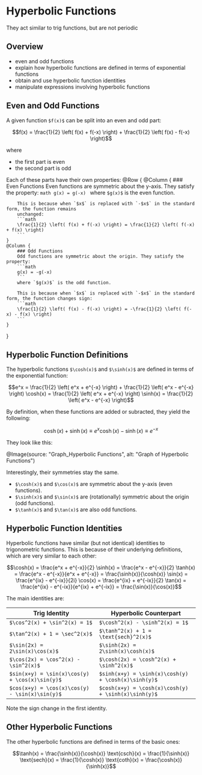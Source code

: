 # Hyperbolic Functions

They act similar to trig functions, but are not periodic

## Overview

- even and odd functions
- explain how hyperbolic functions are defined in terms of exponential functions
- obtain and use hyperbolic function identities
- manipulate expressions involving hyperbolic functions

## Even and Odd Functions

A given function `$f(x)$` can be split into an even and odd part:
```math
f(x) = \frac{1}{2} \left( f(x) + f(-x) \right) + \frac{1}{2} \left( f(x) - f(-x) \right)
```
where
- the first part is even
- the second part is odd

Each of these parts have their own properties:
@Row {
    @Column {
        ### Even Functions
        Even functions are symmetric about the y-axis. They satisfy the property:
        ```math
        g(x) = g(-x)
        ```
        where `$g(x)$` is the even function.

        This is because when `$x$` is replaced with `-$x$` in the standard form, the function remains 
        unchanged:
        ```math
        \frac{1}{2} \left( f(x) + f(-x) \right) = \frac{1}{2} \left( f(-x) + f(x) \right)
        ```
    }
    @Column {
        ### Odd Functions
        Odd functions are symmetric about the origin. They satisfy the property:
        ```math
        g(x) = -g(-x)
        ```
        where `$g(x)$` is the odd function.

        This is because when `$x$` is replaced with `-$x$` in the standard form, the function changes sign:
        ```math
        \frac{1}{2} \left( f(x) - f(-x) \right) = -\frac{1}{2} \left( f(-x) - f(x) \right)
        ```
    }
}

## Hyperbolic Function Definitions

The hyperbolic functions `$\cosh(x)$` and `$\sinh(x)$` are defined in terms of the exponential function:
```math
e^x = \frac{1}{2} \left( e^x + e^{-x} \right) + \frac{1}{2} \left( e^x - e^{-x} \right)

\cosh(x) = \frac{1}{2} \left( e^x + e^{-x} \right)

\sinh(x) = \frac{1}{2} \left( e^x - e^{-x} \right)
```

By definition, when these functions are added or subracted, they yield the following:
```math
\cosh(x) + \sinh(x) \equiv e^x
\cosh(x) - \sinh(x) \equiv e^{-x}
```

They look like this:

@Image(source: "Graph_Hyperbolic Functions", alt: "Graph of Hyperbolic Functions")

Interestingly, their symmetries stay the same.
- `$\cosh(x)$` and `$\cos(x)$` are symmetric about the y-axis (even functions).
- `$\sinh(x)$` and `$\sin(x)$` are (rotationally) symmetric about the origin (odd functions).
- `$\tanh(x)$` and `$\tan(x)$` are also odd functions.

## Hyperbolic Function Identities

Hyperbolic functions have similar (but not identical) identities to trigonometric functions. This is
because of their underlying definitions, which are very similar to each other:
```math
\cosh(x) = \frac{e^x + e^{-x}}{2}
\sinh(x) = \frac{e^x - e^{-x}}{2}
\tanh(x) = \frac{e^x - e^{-x}}{e^x + e^{-x}} = \frac{\sinh(x)}{\cosh(x)}

\sin(x) = \frac{e^{ix} - e^{-ix}}{2i}
\cos(x) = \frac{e^{ix} + e^{-ix}}{2}
\tan(x) = \frac{e^{ix} - e^{-ix}}{e^{ix} + e^{-ix}} = \frac{\sin(x)}{\cos(x)}
```

The main identities are:

| Trig Identity                        | Hyperbolic Counterpart                  |
| ------------------------------------ | --------------------------------------- |
| `$\cos^2(x) + \sin^2(x) = 1$ `       | `$\cosh^2(x) - \sinh^2(x) = 1$ `        |
| `$\tan^2(x) + 1 = \sec^2(x)$`        | `$\tanh^2(x) + 1 = \text{sech}^2(x)$`   |
| `$\sin(2x) = 2\sin(x)\cos(x)$`       | `$\sinh(2x) = 2\sinh(x)\cosh(x)$`       |
| `$\cos(2x) = \cos^2(x) - \sin^2(x)$` | `$\cosh(2x) = \cosh^2(x) + \sinh^2(x)$` |
| `$sin(x+y) = \sin(x)\cos(y) + \cos(x)\sin(y)$` | `$sinh(x+y) = \sinh(x)\cosh(y) + \cosh(x)\sinh(y)$` |
| `$cos(x+y) = \cos(x)\cos(y) - \sin(x)\sin(y)$` | `$cosh(x+y) = \cosh(x)\cosh(y) + \sinh(x)\sinh(y)$` |

Note the sign change in the first identity.

## Other Hyperbolic Functions

The other hyperbolic functions are defined in terms of the basic ones:
```math
\tanh(x) = \frac{\sinh(x)}{\cosh(x)}
\text{csch}(x) = \frac{1}{\sinh(x)}
\text{sech}(x) = \frac{1}{\cosh(x)}
\text{coth}(x) = \frac{\cosh(x)}{\sinh(x)}
```